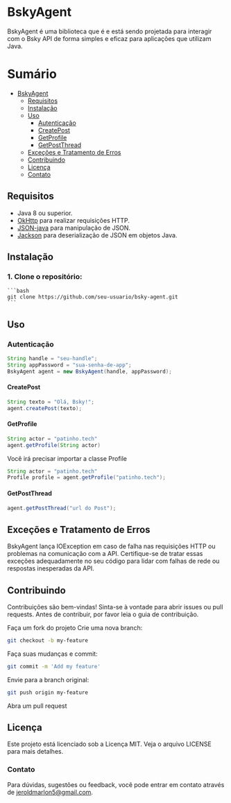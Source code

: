 # BskyAgent

BskyAgent é uma biblioteca que é e está sendo projetada para interagir com o Bsky API de forma simples e eficaz para aplicações que utilizam Java.

# Sumário

- [BskyAgent](#bskyagent)
  - [Requisitos](#requisitos)
  - [Instalação](#instalação)
  - [Uso](#uso)
    - [Autenticação](#autenticação)
    - [CreatePost](#createpost)
    - [GetProfile](#getprofile)
    - [GetPostThread](#getpostthread)
  - [Exceções e Tratamento de Erros](#exceções-e-tratamento-de-erros)
  - [Contribuindo](#contribuindo)
  - [Licença](#licença)
  - [Contato](#contato)

## Requisitos

- Java 8 ou superior.
- [OkHttp](https://square.github.io/okhttp/) para realizar requisições HTTP.
- [JSON-java](https://github.com/stleary/JSON-java) para manipulação de JSON.
- [Jackson](https://github.com/FasterXML/jackson) para deserialização de JSON em objetos Java.

## Instalação

### 1. Clone o repositório:

    ```bash
    git clone https://github.com/seu-usuario/bsky-agent.git
    ```

## Uso

### Autenticação

```java
String handle = "seu-handle";
String appPassword = "sua-senha-de-app";
BskyAgent agent = new BskyAgent(handle, appPassword);
```

#### CreatePost
```java
String texto = "Olá, Bsky!";
agent.createPost(texto);
```

#### GetProfile
```java
String actor = "patinho.tech"
agent.getProfile(String actor)
```
Você irá precisar importar a classe Profile

```java
String actor = "patinho.tech"
Profile profile = agent.getProfile("patinho.tech");
```

#### GetPostThread

```java
agent.getPostThread("url do Post");
```

## Exceções e Tratamento de Erros
BskyAgent lança IOException em caso de falha nas requisições HTTP ou problemas na comunicação com a API. Certifique-se de tratar essas exceções adequadamente no seu código para lidar com falhas de rede ou respostas inesperadas da API.

## Contribuindo
Contribuições são bem-vindas! Sinta-se à vontade para abrir issues ou pull requests. Antes de contribuir, por favor leia o guia de contribuição.

Faça um fork do projeto
Crie uma nova branch: 
```bash
git checkout -b my-feature
```
Faça suas mudanças e commit: 
```bash
git commit -m 'Add my feature'
```
Envie para a branch original: 
```bash
git push origin my-feature
```
Abra um pull request
## Licença
Este projeto está licenciado sob a Licença MIT. Veja o arquivo LICENSE para mais detalhes.

### Contato
Para dúvidas, sugestões ou feedback, você pode entrar em contato através de jeroldmarlon5@gmail.com.
